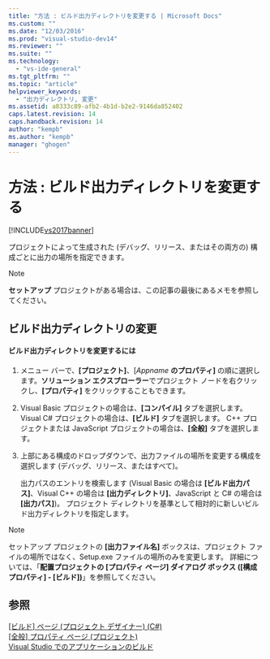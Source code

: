 ```yaml
---
title: "方法 : ビルド出力ディレクトリを変更する | Microsoft Docs"
ms.custom: ""
ms.date: "12/03/2016"
ms.prod: "visual-studio-dev14"
ms.reviewer: ""
ms.suite: ""
ms.technology: 
  - "vs-ide-general"
ms.tgt_pltfrm: ""
ms.topic: "article"
helpviewer_keywords: 
  - "出力ディレクトリ, 変更"
ms.assetid: a8333c89-afb2-4b1d-b2e2-9146da852402
caps.latest.revision: 14
caps.handback.revision: 14
author: "kempb"
ms.author: "kempb"
manager: "ghogen"
---
```

# 方法 : ビルド出力ディレクトリを変更する
[!INCLUDE[vs2017banner](../code-quality/includes/vs2017banner.md)]

プロジェクトによって生成された \(デバッグ、リリース、またはその両方の\) 構成ごとに出力の場所を指定できます。  
  
> [!NOTE]
>  **セットアップ** プロジェクトがある場合は、この記事の最後にあるメモを参照してください。  
  
## ビルド出力ディレクトリの変更  
  
#### ビルド出力ディレクトリを変更するには  
  
1.  メニュー バーで、**\[プロジェクト\]**、\[*Appname* **のプロパティ\]** の順に選択します。**ソリューション エクスプローラー**でプロジェクト ノードを右クリックし、**\[プロパティ\]** をクリックすることもできます。  
  
2.  Visual Basic プロジェクトの場合は、**\[コンパイル\]** タブを選択します。 Visual C\# プロジェクトの場合は、**\[ビルド\]** タブを選択します。 C\+\+ プロジェクトまたは JavaScript プロジェクトの場合は、**\[全般\]** タブを選択します。  
  
3.  上部にある構成のドロップダウンで、出力ファイルの場所を変更する構成を選択します \(デバッグ、リリース、またはすべて\)。  
  
     出力パスのエントリを検索します \(Visual Basic の場合は **\[ビルド出力パス\]**、Visual C\+\+ の場合は **\[出力ディレクトリ\]**、JavaScript と C\# の場合は **\[出力パス\]**\)。 プロジェクト ディレクトリを基準として相対的に新しいビルド出力ディレクトリを指定します。  
  
> [!NOTE]
>  セットアップ プロジェクトの **\[出力ファイル名\]** ボックスは、プロジェクト ファイルの場所ではなく、Setup.exe ファイルの場所のみを変更します。 詳細については、「**配置プロジェクトの \[プロパティ ページ\] ダイアログ ボックス \(\[構成プロパティ\] \- \[ビルド\]\)**」を参照してください。  
  
## 参照  
 [\[ビルド\] ページ \(プロジェクト デザイナー\) \(C\#\)](../Topic/Build%20Page,%20Project%20Designer%20\(C%23\).md)   
 [\[全般\] プロパティ ページ \(プロジェクト\)](../Topic/General%20Property%20Page%20\(Project\).md)   
 [Visual Studio でのアプリケーションのビルド](../ide/compiling-and-building-in-visual-studio.md)